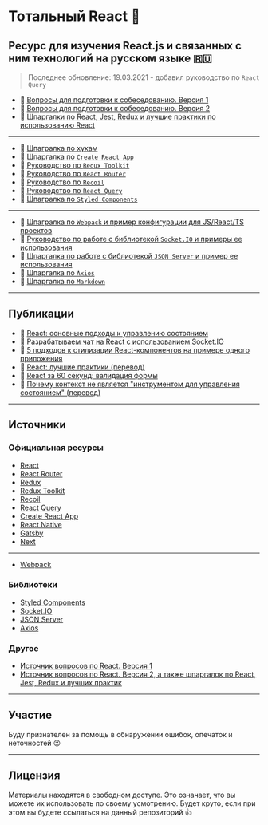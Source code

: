 # Тотальный React :metal:

## Ресурс для изучения React.js и связанных с ним технологий на русском языке :ru:

> Последнее обновление: 19.03.2021 - добавил руководство по `React Query`

- :page_with_curl: [Вопросы для подготовки к собеседованию. Версия 1](./md/questions.md)
- :page_with_curl: [Вопросы для подготовки к собеседованию. Версия 2](./md/questions-v2.md)
- :memo: [Шпаргалки по React, Jest, Redux и лучшие практики по использованию React](./md/cheatsheets-bestpractices.md)

---

- :memo: [Шпагралка по хукам](./md/hooks.md)
- :memo: [Шпаргалка по `Create React App`](./md/create-react-app.md)
- :page_with_curl: [Руководство по `Redux Toolkit`](./md/redux-toolkit.md)
- :page_with_curl: [Руководство по `React Router`](./md/react-router.md)
- :page_with_curl: [Руководство по `Recoil`](./md/recoil.md)
- :page_with_curl: [Руководство по `React Query`](./md/react-query.md)
- :memo: [Шпагралка по `Styled Components`](./md/styled-components.md)

---

- :memo: [Шпагралка по `Webpack` и пример конфигурации для JS/React/TS проектов](./md/webpack.md)
- :page_with_curl: [Руководство по работе с библиотекой `Socket.IO` и примеры ее использования](./md/socket/README.md)
- :memo: [Шпаргалка по работе с библиотекой `JSON Server` и пример ее использования](./md/json-server/README.md)
- :memo: [Шпаргалка по `Axios`](./md/axios.md)
- :memo: [Шпаргалка по `Markdown`](./md/markdown.md)

---

## Публикации

- :link: [React: основные подходы к управлению состоянием](https://habr.com/ru/post/546632/)
- :link: [Разрабатываем чат на React с использованием Socket.IO](https://habr.com/ru/post/544046/)
- :link: [5 подходов к стилизации React-компонентов на примере одного приложения](https://habr.com/ru/post/542630/)
- :link: [React: лучшие практики (перевод)](https://habr.com/ru/post/541320/)
- :link: [React за 60 секунд: валидация формы](https://habr.com/ru/post/540462/)
- :link: [Почему контекст не является "инструментом для управления состоянием" (перевод)](https://habr.com/ru/post/539346/)

---

## Источники

### Официальная ресурсы

- [React](https://ru.reactjs.org/)
- [React Router](https://reactrouter.com/)
- [Redux](https://redux.js.org/)
- [Redux Toolkit](https://redux-toolkit.js.org/)
- [Recoil](https://recoiljs.org/)
- [React Query](https://react-query.tanstack.com/)
- [Create React App](https://create-react-app.dev/)
- [React Native](https://reactnative.dev/)
- [Gatsby](https://www.gatsbyjs.com/)
- [Next](https://nextjs.org/)

---

- [Webpack](https://webpack.js.org/)

### Библиотеки

- [Styled Components](https://styled-components.com/)
- [Socket.IO](https://socket.io/)
- [JSON Server](https://github.com/typicode/json-server)
- [Axios](https://github.com/axios/axios)

### Другое

- [Источник вопросов по React. Версия 1](https://github.com/sudheerj/reactjs-interview-questions)
- [Источник вопросов по React. Версия 2, а также шпаргалок по React, Jest, Redux и лучших практик](https://github.com/learning-zone/react-interview-questions)

---

## Участие

Буду признателен за помощь в обнаружении ошибок, опечаток и неточностей :wink:

---

## Лицензия

Материалы находятся в свободном доступе. Это означает, что вы можете их использовать по своему усмотрению. Будет круто, если при этом вы будете ссылаться на данный репозиторий :thumbsup: